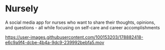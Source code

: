 # Nursely
A social media app for nurses who want to share their thoughts, opinions, and questions - all while focusing on self-care and career accomplishments

https://user-images.githubusercontent.com/100153203/178882418-e6c9a9f4-dcbe-4b4a-9dc9-239992bebfa5.mov
